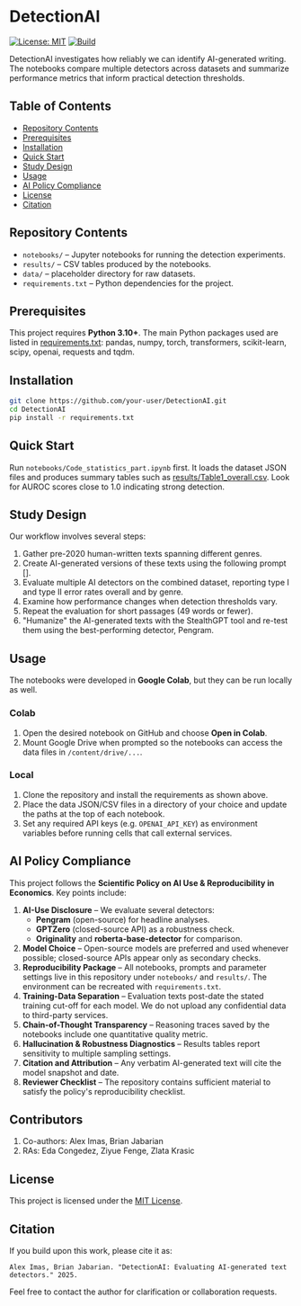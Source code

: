 # DetectionAI

[![License: MIT](https://img.shields.io/badge/License-MIT-blue.svg)](LICENSE)
[![Build](https://img.shields.io/badge/build-passing-brightgreen)](#)

DetectionAI investigates how reliably we can identify AI-generated writing. The notebooks compare multiple detectors across datasets and summarize performance metrics that inform practical detection thresholds.

## Table of Contents
- [Repository Contents](#repository-contents)
- [Prerequisites](#prerequisites)
- [Installation](#installation)
- [Quick Start](#quick-start)
- [Study Design](#study-design)
- [Usage](#usage)
- [AI Policy Compliance](#ai-policy-compliance)
- [License](#license)
- [Citation](#citation)

## Repository Contents
- `notebooks/` – Jupyter notebooks for running the detection experiments.
- `results/` – CSV tables produced by the notebooks.
- `data/` – placeholder directory for raw datasets.
- `requirements.txt` – Python dependencies for the project.

## Prerequisites
This project requires **Python 3.10+**. The main Python packages used are listed
in [requirements.txt](requirements.txt): pandas, numpy, torch, transformers,
scikit-learn, scipy, openai, requests and tqdm.

## Installation
```bash
git clone https://github.com/your-user/DetectionAI.git
cd DetectionAI
pip install -r requirements.txt
```

## Quick Start
Run `notebooks/Code_statistics_part.ipynb` first. It loads the dataset JSON files and
produces summary tables such as [results/Table1_overall.csv](results/Table1_overall.csv).
Look for AUROC scores close to 1.0 indicating strong detection.

## Study Design
Our workflow involves several steps:
1. Gather pre-2020 human-written texts spanning different genres.
2. Create AI-generated versions of these texts using the following prompt [].
3. Evaluate multiple AI detectors on the combined dataset, reporting type I and type II error rates overall and by genre.
4. Examine how performance changes when detection thresholds vary.
5. Repeat the evaluation for short passages (49 words or fewer).
6. "Humanize" the AI-generated texts with the StealthGPT tool and re-test them using the best-performing detector, Pengram.

## Usage
The notebooks were developed in **Google Colab**, but they can be run locally as
well.

### Colab
1. Open the desired notebook on GitHub and choose **Open in Colab**.
2. Mount Google Drive when prompted so the notebooks can access the data files in
   `/content/drive/...`.

### Local
1. Clone the repository and install the requirements as shown above.
2. Place the data JSON/CSV files in a directory of your choice and update the
   paths at the top of each notebook.
3. Set any required API keys (e.g. `OPENAI_API_KEY`) as environment variables
   before running cells that call external services.

## AI Policy Compliance
This project follows the **Scientific Policy on AI Use & Reproducibility in Economics**.
Key points include:
1. **AI-Use Disclosure** – We evaluate several detectors:
   - **Pengram** (open-source) for headline analyses.
   - **GPTZero** (closed-source API) as a robustness check.
   - **Originality** and **roberta-base-detector** for comparison.
2. **Model Choice** – Open-source models are preferred and used whenever possible; closed-source APIs appear only as secondary checks.
3. **Reproducibility Package** – All notebooks, prompts and parameter settings live in this repository under `notebooks/` and `results/`. The environment can be recreated with `requirements.txt`.
4. **Training-Data Separation** – Evaluation texts post-date the stated training cut-off for each model. We do not upload any confidential data to third-party services.
5. **Chain-of-Thought Transparency** – Reasoning traces saved by the notebooks include one quantitative quality metric.
6. **Hallucination & Robustness Diagnostics** – Results tables report sensitivity to multiple sampling settings.
7. **Citation and Attribution** – Any verbatim AI-generated text will cite the model snapshot and date.
8. **Reviewer Checklist** – The repository contains sufficient material to satisfy the policy's reproducibility checklist.


## Contributors
1. Co-authors: Alex Imas, Brian Jabarian
2. RAs: Eda Congedez, Ziyue Fenge, Zlata Krasic

## License

This project is licensed under the [MIT License](LICENSE).

## Citation
If you build upon this work, please cite it as:

```
Alex Imas, Brian Jabarian. "DetectionAI: Evaluating AI-generated text detectors." 2025.
```

Feel free to contact the author for clarification or collaboration requests.
